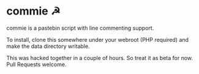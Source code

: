 # commie ☭

commie is a pastebin script with line commenting support.

To install, clone this somewhere under your webroot (PHP required) and make the data directory writable.
 
This was hacked together in a couple of hours. So treat it as beta for now. Pull Requests welcome.